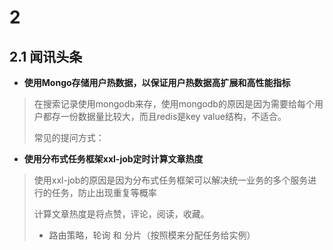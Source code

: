 # 2

## 2.1 闻讯头条

- **使用Mongo存储用户热数据，以保证用户热数据高扩展和高性能指标**

> 在搜索记录使用mongodb来存，使用mongodb的原因是因为需要给每个用户都存一份数据量比较大，而且redis是key value结构，不适合。
>
> 常见的提问方式：
>
> 

- **使用分布式任务框架xxl-job定时计算文章热度**

> 使用xxl-job的原因是因为分布式任务框架可以解决统一业务的多个服务进行的任务，防止出现重复等概率
>
> 计算文章热度是将点赞，评论，阅读，收藏。
>
> - 路由策略，轮询 和 分片（按照模来分配任务给实例）